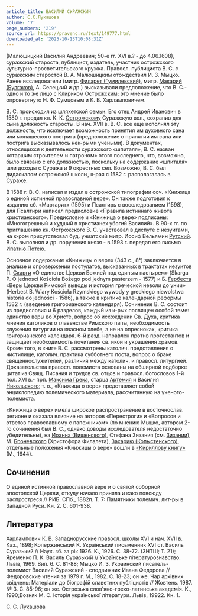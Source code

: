```yaml
---
article_title: ВАСИЛИЙ СУРАЖСКИЙ
author: С.С.Лукашова
volume: '7'
page_numbers: '219'
source_url: https://pravenc.ru/text/149777.html
downloaded_at: '2025-10-13T10:08:31Z'
---
```


(Малюшицкий Василий Андреевич; 50-е гг. XVI в.? - до 4.06.1608), суражский староста, публицист, издатель, участник острожского культурно-просветительского кружка. Правосл. публициста В. С. с суражским старостой В. А. Малюшицким отождествил И. З. Мыцко. Ранее исследователи (митр. [Филарет (Гумилевский)](<https://pravenc.ru/text/Филарет (Гумилевский).html>), митр. [Макарий (Булгаков)](<https://pravenc.ru/text/Макарий (Булгаков).html>), А. Селецкий и др.) высказывали предположение, что В. С.- одно и то же лицо с Клириком Острожским; это мнение было опровергнуто Н. Ф. Сумцовым и К. В. Харламповичем.

В. С. происходил из шляхетской семьи. Его отец Андрей Иванович в 1580 г. продал кн. К. К. [Острожскому](https://pravenc.ru/text/Острожскому.html) Суражскую вол., сохранив для сына должность старосты. В нач. XVII в. В. С. все еще исполнял эту должность, что исключает возможность принятия им духовного сана или монашеского пострига (предположение о принятии им сана или пострига высказывалось нек-рыми учеными). В документах, относящихся к деятельности суражского «шпиталя», В. С. назван «старшим строителем и патроном» этого последнего, что, возможно, было связано с его должностью, поскольку на содержание «шпиталя» шли доходы с Суража и 9 окрестных сел. Возможно, В. С. был дидаскалом острожской школы, к-рая с 1582 г. располагалась в Сураже.

В 1588 г. В. С. написал и издал в острожской типографии соч. «Книжица о единой истинной православной вере». Он также подготовил к изданию сб. «Маргарит» (1595) и Псалтирь с восследованием (1598), для Псалтири написал предисловие «Правила истиннаго живота христианского». Предисловие и «Книжица о вере» подписаны: «Многогрешный и худший в христианех убогий Василий». В 90-х гг. по приглашению кн. Острожского В. С. участвовал в диспуте с иезуитами, на к-ром присутствовал буд. униатский митр. Иосиф Вельямин [Рутский](https://pravenc.ru/text/Рутский.html). В. С. выполнял и др. поручения князя - в 1593 г. передал его письмо [Ипатию Потею](<https://pravenc.ru/text/Ипатию Потею.html>).

Основное содержание «Книжицы о вере» (343 с., 8°) заключается в анализе и опровержении постулатов, высказанных в трактатах иезуитов П. [Скарги](https://pravenc.ru/text/Скарги.html) «О единстве Церкви Божией под единым пастырем» (Skarga Р. О jednosci Kościoła Bożego pod jednym pasterzem - 1577) и Б. [Гербеста](https://pravenc.ru/text/Гербеста.html) «Веры Церкви Римской выводы и история греческой неволи до унии» (Herbest В. Wiary Kościoła Rzymskiego wywody у greckiego niewolstwa historia do jedności - 1586), а также в критике календарной реформы 1582 г. (введение григорианского календаря). Сочинение В. С. состоит из предисловия и 6 разделов, каждый из к-рых посвящен особой теме: единство веры во Христе, вопрос об исхождении Св. Духа, критика мнения католиков о главенстве Римского папы, необходимость служения литургии на квасном хлебе, а не на опресноках, критика григорианского календаря. 6-й разд. направлен против протестантов и защищает необходимость почитания св. икон и украшения храмов. Кроме того, в книге В. С. рассмотрены католич. представления о чистилище, католич. практика субботнего поста, вопрос о браке священнослужителей, различия между католич. и правосл. литургией. Доказательства правосл. полемиста основаны на обширной подборке цитат из Свящ. Писания и трудов св. отцов и правосл. богословов 1-й пол. XVI в.- прп. [Максима Грека](<https://pravenc.ru/text/Максим Грек.html>), старца [Артемия](https://pravenc.ru/text/Артемия.html) и Василия [Никольского](https://pravenc.ru/text/Никольский.html); т. о., «Книжица о вере» представляет собой энциклопедию полемического материала, рассчитанную на ученого-полемиста.

«Книжица о вере» имела широкое распространение в восточнослав. регионе и оказала влияние на авторов «Перестроги» и «Вопросов и ответов православному с папежником» (по мнению Мыцко, автором 2-го сочинения был В. С., однако доводы исследователя недостаточно убедительны), на [Иоанна (Вишенского)](<https://pravenc.ru/text/Иоанна (Вишенского).html>), Стефана Зизания (см. [Зизании](https://pravenc.ru/text/Зизании.html)), М. [Броневского](https://pravenc.ru/text/Броневского.html) (Христофора Филалета), [Захарию (Копыстенского)](<https://pravenc.ru/text/Захарию (Копыстенского).html>), отдельные положения «Книжицы о вере» вошли в [«Кириллову книгу»](<https://pravenc.ru/text/ Кириллову книгу .html>) (М., 1644).

## Сочинения

О единой истинной православной вере и о святой соборной апостолской Церкви, откуду начало приняла и како повсюду распростреся // РИБ. СПб., 1882п. Т. 7: Памятники полемич. лит-ры в Западной Руси. Кн. 2. С. 601-938.

## Литература

Харлампович К. В. Западнорусские правосл. школы XVI и нач. XVII в. Каз., 1898; Копержинський К. Украïнський письменник XVI ст. Василь Суразький // Наук. зб. за рiк 1926. К., 1926. С. 38-72. (ЗНТШ; Т. 21); Яременко П. К. Василь Суразький // Украïнське лiтературознавство. Львiв, 1969. Вип. 6. С. 81-88; Мыцко И. З. Украинский писатель-полемист Василий Суражский - сподвижник Ивана Федорова // Федоровские чтения за 1979 г. М., 1982. С. 18-23; он же. Чар архiвних свiдчень: Матерiали до бiографiй славетних публiцистiв // Жовтень. 1987. № 3. С. 85-96; он же. Острозька слов'яно-греко-латинська академiя. К., 1990;Возняк М. С. Icторiя украïнськоï лiтератури. Львiв, 19922. Кн. 1.

С. С. Лукашова
